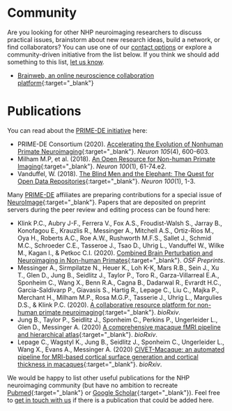 # Community

Are you looking for other NHP neuroimaging researchers to discuss practical issues, brainstorm about new research ideas, build a network, or find collaborators? You can use one of our [contact options](contact.md) or explore a community-driven initiative from the list below. If you think we should add something to this list, [let us know](https://github.com/PRIME-RE/prime-re.github.io/issues/new?assignees=&labels=Contact&template=contact.md&title=[Contact]:%C2%A0%3Ctopic%3E).
<br>

- [Brainweb, an online neuroscience collaboration platform](https://brain-web.github.io/){:target="_blank"}     


# Publications

You can read about the [PRIME-DE initiative](http://fcon_1000.projects.nitrc.org/indi/indiPRIME.html) here:     
- PRIME-DE Consortium (2020). [Accelerating the Evolution of Nonhuman Primate Neuroimaging](https://doi.org/10.1016/j.neuron.2019.12.023){:target="_blank"}. *Neuron 105*(4), 600-603.
- Milham M.P, et al. (2018). [An Open Resource for Non-human Primate Imaging](https://doi.org/10.1016/j.neuron.2018.08.039){:target="_blank"}. *Neuron 100*(1), 61-74.e2.     
- Vanduffel, W. (2018). [The Blind Men and the Elephant: The Quest for Open Data Repositories](https://doi.org/10.1016/j.neuron.2018.09.039){:target="_blank"}. *Neuron 100*(1), 1-3.
      
Many [PRIME-DE](http://fcon_1000.projects.nitrc.org/indi/indiPRIME.html) affiliates are preparing contributions for a special issue of [NeuroImage](https://www.journals.elsevier.com/neuroimage){:target="_blank"}. Papers that are deposited on preprint servers during the peer review and editing process can be found here:   
- Klink P.C., Aubry J-F., Ferrera V., Fox A.S., Froudist-Walsh S., Jarray B., Konofagou E., Krauzlis R., Messinger A., Mitchell A.S., Ortiz-Rios M., Oya H., Roberts A.C., Roe A.W., Rushworth M.F.S., Sallet J., Schmid M.C., Schroeder C.E., Tasseroe J., Tsao D., Uhrig L., Vanduffel W., Wilke M., Kagan I., & Petkoc C.I. (2020). [Combined Brain Perturbation and Neuroimaging in Non-human Primates](https://osf.io/z4x89/){:target="_blank"}. *OSF Preprints*.    
- Messinger A., Sirmpilatze N., Heuer K., Loh K-K, Mars R.B., Sein J., Xu T., Glen D., Jung B., Seidlitz J., Taylor P., Toro R., Garza-Villarreal E.A., Sponheim C., Wang X., Benn R.A., Cagna B., Dadarwal R., Evrardt H.C., Garcia-Saldivarp P., Giavasis S., Hartig R., Lepage C., Liu C., Majka P., Merchant H., Milham M.P., Rosa M.G.P., Tasserie J., Uhrig L., Margulies D.S., & Klink P.C. (2020). [A collaborative resource platform for non-human primate neuroimaging](https://t.co/6c5nbZtgyo){:target="_blank"}. *bioRxiv*.      
- Jung B., Taylor P., Seidlitz J., Sponheim C., Perkins P., Ungerleider L., Glen D., Messinger A. (2020) [A comprehensive macaque fMRI pipeline and hierarchical atlas](https://dx.doi.org/10.1101/2020.08.05.237818){:target="_blank"}. *bioRxiv*.        
- Lepage C., Wagstyl K., Jung B., Seidlitz J., Sponheim C., Ungerleider L., Wang X., Evans A., Messinger A. (2020) [CIVET-Macaque: an automated pipeline for MRI-based cortical surface generation and cortical thickness in macaques](https://dx.doi.org/10.1101/2020.08.04.237149){:target="_blank"}. *bioRxiv*.      


We would be happy to list other useful publications for the NHP neuroimaging community (but have no ambition to recreate [Pubmed](https://pubmed.ncbi.nlm.nih.gov/){:target="_blank"} or [Google Scholar](https://scholar.google.com/){:target="_blank"}). Feel free to [get in touch with us](contact.md) if there is a publication that could be added here.      
